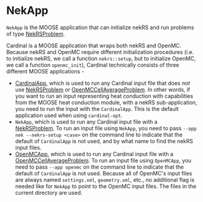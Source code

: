 # NekApp

`NekApp` is the MOOSE application that can initialize nekRS and run
problems of type [NekRSProblem](/problems/NekRSProblem.md).

Cardinal is a MOOSE application that wraps both nekRS and OpenMC.
Because nekRS and OpenMC require different initialization procedures
(i.e. to initialize nekRS, we call a function `nekrs::setup`, but
to initialize OpenMC, we call a function `openmc_init`), Cardinal
technically consists of three different MOOSE applications -

- [CardinalApp](/base/CardinalApp.md), which is used to run any Cardinal input file
  that does *not* use [NekRSProblem](/problems/NekRSProblem.md) or
  [OpenMCCellAverageProblem](/problems/OpenMCCellAverageProblem.md). In other
  words, if you want to run an input representing heat conduction with capabilities
  from the MOOSE heat conduction module, with a nekRS sub-application, you need to
  run the input with the `CardinalApp`. This is the default application used
  when using `cardinal-opt`.
- `NekApp`, which is used to run any Cardinal input file with a
  [NekRSProblem](/problems/NekRSProblem.md). To run an input file using
  `NekApp`, you need to pass `--app nek --nekrs-setup <case>` on the command line
  to indicate that the default of `CardinalApp` is not used, and by what name to
  find the nekRS input files.
- [OpenMCApp](/base/OpenMCApp.md), which is used to run any Cardinal input file
  with a [OpenMCCellAverageProblem](/problems/OpenMCCellAverageProblem.md). To run
  an input file using `OpenMCApp`, you need to pass `--app openmc` on the command line
  to indicate that the default of `CardinalApp` is not used. Because all of OpenMC's
  input files are always named `settings.xml`, `geometry.xml`, etc., no additional
  flag is needed like for `NekApp` to point to the OpenMC input files. The files in
  the current directory are used.
